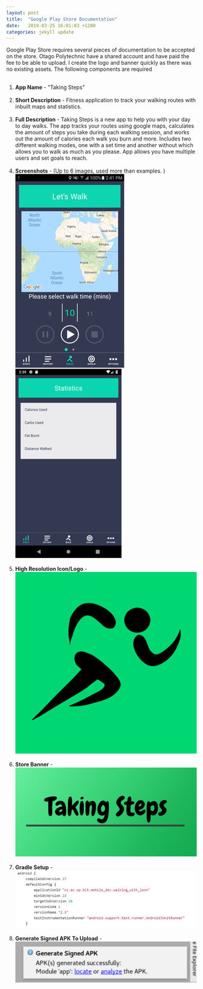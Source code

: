 ```yaml
---
layout: post
title:  "Google Play Store Documentation"
date:   2019-03-25 16:01:03 +1200
categories: jekyll update
---
```


Google Play Store requires several pieces of documentation to be accepted on the store. Otago Polytechnic have a shared account and have paid the fee to be able to upload. I create the logo and banner quickly as there was no existing assets. The following components are required<br><br>

1. **App Name** - "Taking Steps"
<br><br>
2. **Short Description** - Fitness application to track your walking routes with inbuilt maps and statistics.
<br><br>
3. **Full Description** - Taking Steps is a new app to help you with your day to day walks. The app tracks your routes using google maps, calculates the amount of steps you take during each walking session, and works out the amount of calories each walk you burn and more. Includes two different walking modes, one with a set time and another without which allows you to walk as much as you please. App allows you have multiple users and set goals to reach.
<br><br>
4. **Screenshots** - (Up to 6 images, used more than examples.      )
![](/assets/screenshot1.png) 
![](/assets/screenshot2.png)
<br><br>
5. **High Resolution Icon/Logo** - 
![](/assets/logo.jpg)
<br><br>
6. **Store Banner** - 
![](/assets/banner.jpg)
<br><br>
7. **Gradle Setup** - 
![](/assets/oldgradle.JPG)
<br><br>
8. **Generate Signed APK To Upload** -
![](/assets/APK.JPG)

